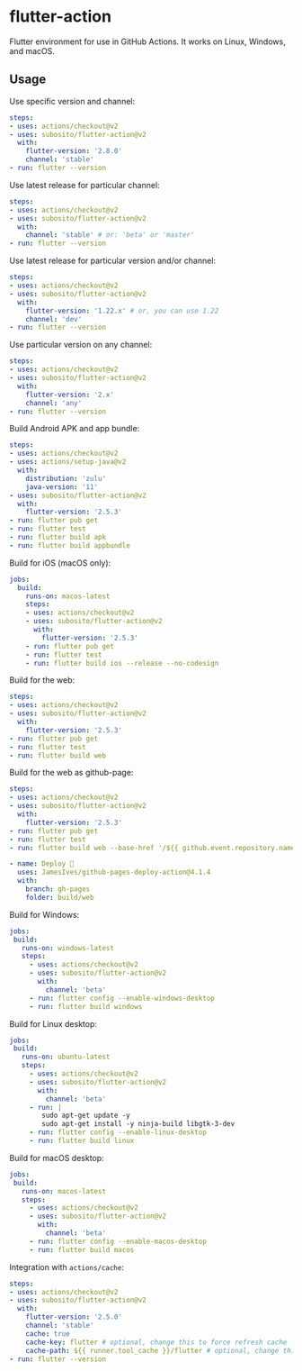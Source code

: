 # flutter-action

Flutter environment for use in GitHub Actions. It works on Linux, Windows, and macOS.

## Usage

Use specific version and channel:

```yaml
steps:
- uses: actions/checkout@v2
- uses: subosito/flutter-action@v2
  with:
    flutter-version: '2.8.0'
    channel: 'stable'
- run: flutter --version
```

Use latest release for particular channel:

```yaml
steps:
- uses: actions/checkout@v2
- uses: subosito/flutter-action@v2
  with:
    channel: 'stable' # or: 'beta' or 'master'
- run: flutter --version
```

Use latest release for particular version and/or channel:

```yaml
steps:
- uses: actions/checkout@v2
- uses: subosito/flutter-action@v2
  with:
    flutter-version: '1.22.x' # or, you can use 1.22
    channel: 'dev'
- run: flutter --version
```

Use particular version on any channel:

```yaml
steps:
- uses: actions/checkout@v2
- uses: subosito/flutter-action@v2
  with:
    flutter-version: '2.x'
    channel: 'any'
- run: flutter --version
```

Build Android APK and app bundle:

```yaml
steps:
- uses: actions/checkout@v2
- uses: actions/setup-java@v2
  with:
    distribution: 'zulu'
    java-version: '11'
- uses: subosito/flutter-action@v2
  with:
    flutter-version: '2.5.3'
- run: flutter pub get
- run: flutter test
- run: flutter build apk
- run: flutter build appbundle
```

Build for iOS (macOS only):

```yaml
jobs:
  build:
    runs-on: macos-latest
    steps:
    - uses: actions/checkout@v2
    - uses: subosito/flutter-action@v2
      with:
        flutter-version: '2.5.3'
    - run: flutter pub get
    - run: flutter test
    - run: flutter build ios --release --no-codesign
```

Build for the web:

```yaml
steps:
- uses: actions/checkout@v2
- uses: subosito/flutter-action@v2
  with:
    flutter-version: '2.5.3'
- run: flutter pub get
- run: flutter test
- run: flutter build web
```

Build for the web as github-page:

```yaml
steps:
- uses: actions/checkout@v2
- uses: subosito/flutter-action@v2
  with:
    flutter-version: '2.5.3'
- run: flutter pub get
- run: flutter test
- run: flutter build web --base-href '/${{ github.event.repository.name }}/'

- name: Deploy 🚀
  uses: JamesIves/github-pages-deploy-action@4.1.4
  with:
    branch: gh-pages
    folder: build/web
```

Build for Windows:

```yaml
jobs:
 build:
   runs-on: windows-latest
   steps:
     - uses: actions/checkout@v2
     - uses: subosito/flutter-action@v2
       with:
         channel: 'beta'
     - run: flutter config --enable-windows-desktop
     - run: flutter build windows
```

Build for Linux desktop:

```yaml
jobs:
 build:
   runs-on: ubuntu-latest
   steps:
     - uses: actions/checkout@v2
     - uses: subosito/flutter-action@v2
       with:
         channel: 'beta'
     - run: |
        sudo apt-get update -y
        sudo apt-get install -y ninja-build libgtk-3-dev
     - run: flutter config --enable-linux-desktop
     - run: flutter build linux
```

Build for macOS desktop:

```yaml
jobs:
 build:
   runs-on: macos-latest
   steps:
     - uses: actions/checkout@v2
     - uses: subosito/flutter-action@v2
       with:
         channel: 'beta'
     - run: flutter config --enable-macos-desktop
     - run: flutter build macos
```

Integration with `actions/cache`:

```yaml
steps:
- uses: actions/checkout@v2
- uses: subosito/flutter-action@v2
  with:
    flutter-version: '2.5.0'
    channel: 'stable'
    cache: true
    cache-key: flutter # optional, change this to force refresh cache
    cache-path: ${{ runner.tool_cache }}/flutter # optional, change this to specify the cache path
- run: flutter --version
```
